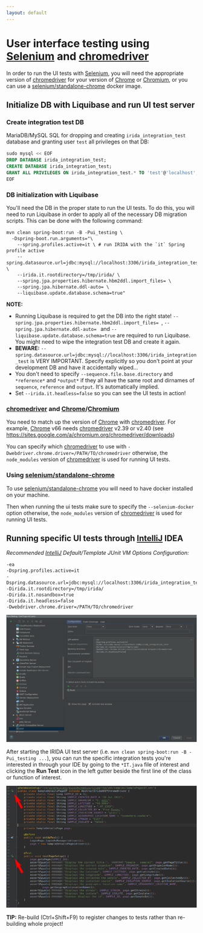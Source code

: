 ```yaml
---
layout: default
---
```



User interface testing using [Selenium] and [chromedriver]
==========================================================

In order to run the UI tests with [Selenium], you will need the appropriate version of [chromedriver] for your version of [Chrome] or [Chromium], or you can use a [selenium/standalone-chrome] docker image.




Initialize DB with Liquibase and run UI test server
---------------------------------------------------


### Create integration test DB

MariaDB/MySQL SQL for dropping and creating `irida_integration_test` database and granting user `test` all privileges on that DB: 
```sql
sudo mysql << EOF
DROP DATABASE irida_integration_test;
CREATE DATABASE irida_integration_test;
GRANT ALL PRIVILEGES ON irida_integration_test.* TO 'test'@'localhost';
EOF
```


### DB initialization with Liquibase 

You'll need the DB in the proper state to run the UI tests. To do this, you will need to run Liquibase in order to apply all of the necessary DB migration scripts. This can be done with the following command:

```
mvn clean spring-boot:run -B -Pui_testing \
  -Dspring-boot.run.arguments="\
    --spring.profiles.active=it \ # run IRIDA with the `it` Spring profile active
    --spring.datasource.url=jdbc:mysql://localhost:3306/irida_integration_test \
    --irida.it.rootdirectory=/tmp/irida/ \
    --spring.jpa.properties.hibernate.hbm2ddl.import_files= \
    --spring.jpa.hibernate.ddl-auto= \
    --liquibase.update.database.schema=true"
```

**NOTE:**
- Running Liquibase is required to get the DB into the right state! `--spring.jpa.properties.hibernate.hbm2ddl.import_files= `, `--spring.jpa.hibernate.ddl-auto= ` and `--liquibase.update.database.schema=true` are required to run Liquibase. You might need to wipe the integration test DB and create it again.
- **BEWARE:** `--spring.datasource.url=jdbc:mysql://localhost:3306/irida_integration_test` is VERY IMPORTANT. Specify explicitly so you don't point at your development DB and have it accidentally wiped...
- You don't need to specify `--sequence.file.base.directory` and `*reference*` and `*output*` if they all have the same root and dirnames of `sequence`, `reference` and `output`. It's automatically implied. 
- Set `--irida.it.headless=false` so you can see the UI tests in action!


### [chromedriver] and [Chrome]/[Chromium]

You need to match up the version of [Chrome] with [chromedriver]. For example, [Chrome] v66 needs [chromedriver] v2.39 or v2.40 (see https://sites.google.com/a/chromium.org/chromedriver/downloads)

You can specify which [chromedriver] to use with `-Dwebdriver.chrome.driver=/PATH/TO/chromedriver` otherwise, the `node_modules` version of [chromedriver] is used for running UI tests.


### Using [selenium/standalone-chrome]

To use [selenium/standalone-chrome] you will need to have docker installed on your machine.

Then when running the ui tests make sure to specify the `--selenium-docker` option otherwise, the `node_modules` version of [chromedriver] is used for running UI tests.


Running specific UI tests through [IntelliJ] IDEA
-----------------------------------------------


*Recommended [IntelliJ] Default/Template JUnit VM Options Configuration:* 

```
-ea 
-Dspring.profiles.active=it 
-Dspring.datasource.url=jdbc:mysql://localhost:3306/irida_integration_test 
-Dirida.it.rootdirectory=/tmp/irida/ 
-Dirida.it.nosandbox=true 
-Dirida.it.headless=false
-Dwebdriver.chrome.driver=/PATH/TO/chromedriver
```

![](images/intellij-ui-tests-default-junit.png)



After starting the IRIDA UI test server (i.e. `mvn clean spring-boot:run -B -Pui_testing ...`), you can run the specific integration tests you're interested in through your IDE by going to the `*IT.java` file of interest and clicking the **Run Test** icon in the left gutter beside the first line of the class or function of interest.

![](images/intellij-ui-tests-run-in-ide.png)



**TIP:** Re-build (Ctrl+Shift+F9) to register changes to tests rather than re-building whole project!



[chromedriver]: http://chromedriver.chromium.org/
[Chrome]: https://www.google.com/chrome/
[Chromium]: https://www.chromium.org/
[Selenium]: http://www.seleniumhq.org/
[selenium/standalone-chrome]: https://hub.docker.com/r/selenium/standalone-chrome 
[IntelliJ]: https://www.jetbrains.com/idea/